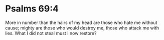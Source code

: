 # Psalms 69:4

More in number than the hairs of my head are those who hate me without cause; mighty are those who would destroy me, those who attack me with lies. What I did not steal must I now restore?
